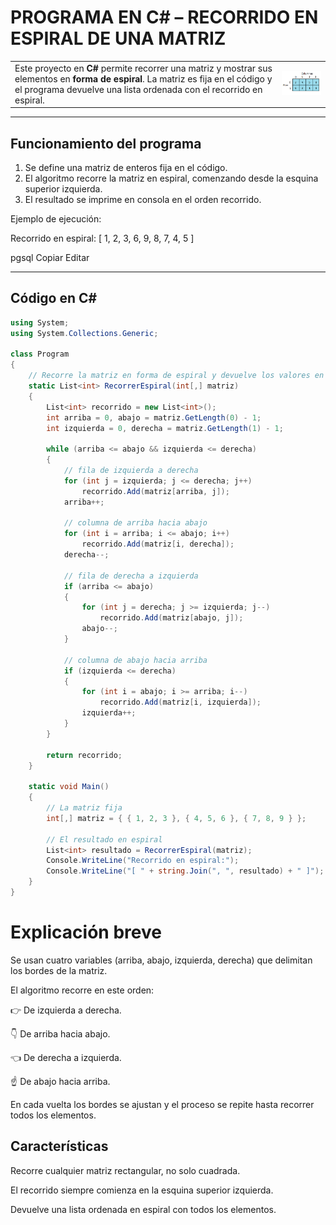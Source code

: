 # PROGRAMA EN C# – RECORRIDO EN ESPIRAL DE UNA MATRIZ

|| |
| --------------------------------------- | -----------------------------------------------------------------|
| Este proyecto en **C#** permite recorrer una matriz y mostrar sus elementos en **forma de espiral**. La matriz es fija en el código y el programa devuelve una lista ordenada con el recorrido en espiral. | <img src="imagenes/matrices.png" >|

---

## Funcionamiento del programa
1. Se define una matriz de enteros fija en el código.  
2. El algoritmo recorre la matriz en espiral, comenzando desde la esquina superior izquierda.  
3. El resultado se imprime en consola en el orden recorrido.  

Ejemplo de ejecución:  

Recorrido en espiral:
[ 1, 2, 3, 6, 9, 8, 7, 4, 5 ]

pgsql
Copiar
Editar

---

## Código en C#
```csharp
using System;
using System.Collections.Generic;

class Program
{
    // Recorre la matriz en forma de espiral y devuelve los valores en una lista
    static List<int> RecorrerEspiral(int[,] matriz)
    {
        List<int> recorrido = new List<int>();
        int arriba = 0, abajo = matriz.GetLength(0) - 1;
        int izquierda = 0, derecha = matriz.GetLength(1) - 1;

        while (arriba <= abajo && izquierda <= derecha)
        {
            // fila de izquierda a derecha
            for (int j = izquierda; j <= derecha; j++)
                recorrido.Add(matriz[arriba, j]);
            arriba++;

            // columna de arriba hacia abajo
            for (int i = arriba; i <= abajo; i++)
                recorrido.Add(matriz[i, derecha]);
            derecha--;

            // fila de derecha a izquierda
            if (arriba <= abajo)
            {
                for (int j = derecha; j >= izquierda; j--)
                    recorrido.Add(matriz[abajo, j]);
                abajo--;
            }

            // columna de abajo hacia arriba
            if (izquierda <= derecha)
            {
                for (int i = abajo; i >= arriba; i--)
                    recorrido.Add(matriz[i, izquierda]);
                izquierda++;
            }
        }

        return recorrido;
    }

    static void Main()
    {
        // La matriz fija
        int[,] matriz = { { 1, 2, 3 }, { 4, 5, 6 }, { 7, 8, 9 } };

        // El resultado en espiral
        List<int> resultado = RecorrerEspiral(matriz);
        Console.WriteLine("Recorrido en espiral:");
        Console.WriteLine("[ " + string.Join(", ", resultado) + " ]");
    }
}
```
# Explicación breve
Se usan cuatro variables (arriba, abajo, izquierda, derecha) que delimitan los bordes de la matriz.

El algoritmo recorre en este orden:

👉 De izquierda a derecha.

👇 De arriba hacia abajo.

👈 De derecha a izquierda.

☝️ De abajo hacia arriba.

En cada vuelta los bordes se ajustan y el proceso se repite hasta recorrer todos los elementos.

## Características
Recorre cualquier matriz rectangular, no solo cuadrada.

El recorrido siempre comienza en la esquina superior izquierda.

Devuelve una lista ordenada en espiral con todos los elementos.